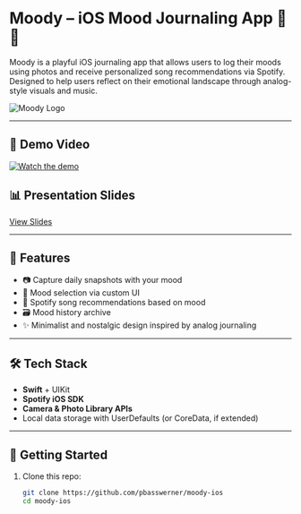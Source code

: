
# Moody – iOS Mood Journaling App 🎵📝

Moody is a playful iOS journaling app that allows users to log their moods using photos and receive personalized song recommendations via Spotify. Designed to help users reflect on their emotional landscape through analog-style visuals and music.

![Moody Logo](images/moody-logo.png)

---

## 🎥 Demo Video

[![Watch the demo](https://img.shields.io/badge/Watch-Demo%20Video-olive?logo=youtube)](https://drive.google.com/file/d/1oFeBveHtgoZwwMzEAzLyvWnzT5KwNK1h/view?usp=sharing)

## 📊 Presentation Slides

[View Slides](https://docs.google.com/presentation/d/1oFeBveHtgoZwwMzEAzLyvWnzT5KwNK1h/edit?usp=sharing)

---

## 🌟 Features

- 📷 Capture daily snapshots with your mood
- 🧠 Mood selection via custom UI
- 🎵 Spotify song recommendations based on mood
- 🗃️ Mood history archive
- ✨ Minimalist and nostalgic design inspired by analog journaling

---

## 🛠️ Tech Stack

- **Swift** + UIKit
- **Spotify iOS SDK**
- **Camera & Photo Library APIs**
- Local data storage with UserDefaults (or CoreData, if extended)

---

## 🚀 Getting Started

1. Clone this repo:
   ```bash
   git clone https://github.com/pbasswerner/moody-ios
   cd moody-ios
